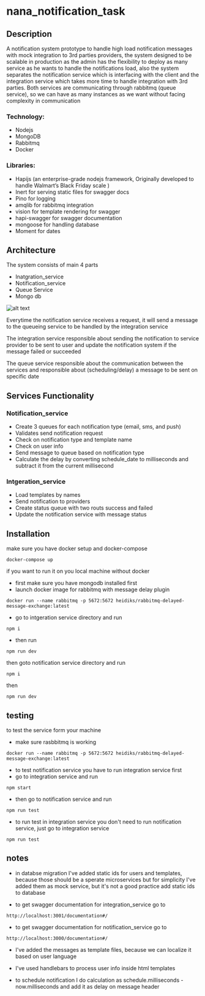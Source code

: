 # nana_notification_task

## Description

A notification system prototype to handle high load notification messages with mock integration to 3rd parties providers, the system designed to be scalable in production as the admin has the flexibility to deploy as many service as he wants to handle the notifications load, also the system separates the notification service which is interfacing with the client and the integration service which takes more time to handle integration with 3rd parties. Both services are communicating through  rabbitmq (queue service), so we can have as many instances as we want without facing complexity in communication

### Technology:
 - Nodejs
 - MongoDB
 - Rabbitmq
 - Docker 
 
### Libraries:
 - Hapijs (an enterprise-grade nodejs framework, Originally developed to handle Walmart’s Black Friday scale )
 - Inert for serving static files for swagger docs
 - Pino for logging 
 - amqlib for rabbitmq integration
 - vision for template rendering for swagger 
 - hapi-swagger for swagger documentation
 - mongoose for handling database
 - Moment for dates
 
## Architecture
  The system consists of main 4 parts 
 - Inatgration_service 
 - Notification_service
 - Queue Service
 - Mongo db
 
 
 ![alt text](https://i.ibb.co/fqzQFj9/Screen-Shot-2022-01-07-at-1-54-16-AM.png)
 
 

Everytime the notification service receives a request, it will send a message to the queueing service to be handled by the integration service

The integration service responsible about sending the notification to service provider to be sent to user and update the notification system if the message failed or succeeded

The queue service responsible about the communication between the services and responsible about (scheduling/delay) a message to be sent on specific date 

## Services Functionality 
### Notification_service
 - Create 3 queues for each notification type (email, sms, and push)
 - Validates send notification request 
 - Check on notification type and template name
 - Check on user info
 - Send message to queue based on notification type
 - Calculate the delay by converting schedule_date to milliseconds and subtract it from the current millisecond 

### Intgeration_service 
 - Load templates by names
 - Send notification to providers 
 - Create status queue with two routs success and failed 
 - Update the notification service with message status
 
 ## Installation
 
make sure you have docker setup and docker-compose

 ``` 
docker-compose up 
 ```
 
 if you want to run it on you local machine without docker 
  - first make sure you have mongodb installed first 
  - launch docker image for rabbitmq with message delay plugin
  ```
  docker run --name rabbitmq -p 5672:5672 heidiks/rabbitmq-delayed-message-exchange:latest
  ```
  - go to intgeration service directory and run
  ```
  npm i
  ```
  - then run 
  ```
  npm run dev
  ```
  then goto notification service directory and run 
  ```
  npm i 
  ```
  then 
  ```
  npm run dev
  ```
  
  ## testing 
  
  to test the service form your machine 
   - make sure rasbbitmq is working 
   ```
  docker run --name rabbitmq -p 5672:5672 heidiks/rabbitmq-delayed-message-exchange:latest
  ```
 -  to test notification service you have to run integration service first
 - go to integration service and run 
 ```
 npm start
 ```
 - then go to notification service and run
 ```
 npm run test
 ```
 - to run test in integration service you don't need to run notification service, just go to integration service
 ```
 npm run test
 ```
 
 ## notes
 - in databse migration I've added static ids for users and templates, because those should be a sperate microservices but for simplicity I've added them as mock service, but it's not a good practice add static ids to database

 - to get swagger documentation for integration_service go to
 ```
 http://localhost:3001/documentation#/
 ```

 - to get swagger documentation for notification_service go to
 ```
 http://localhost:3000/documentation#/
 ```

 - I've added the messages as template files, because we can localize it based on user language 

 - I've used handlebars to process user info inside html templates

 - to schedule notification I do calculation as schedule.milliseconds - now.milliseconds and add it as delay on message header
  
 
 



